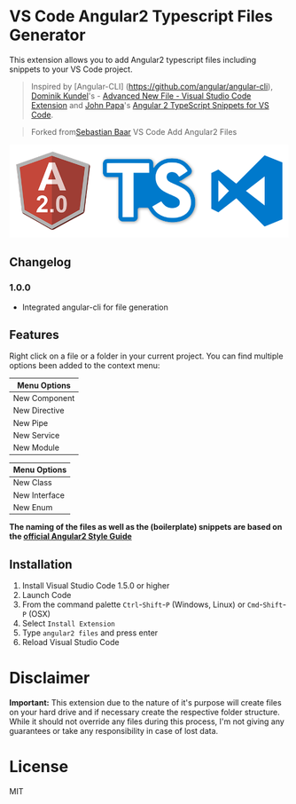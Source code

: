 # VS Code Angular2 Typescript Files Generator

This extension allows you to add Angular2 typescript files including snippets to your VS Code project.

> Inspired by [Angular-CLI] (https://github.com/angular/angular-cli), [Dominik Kundel](https://github.com/dkundel)'s - [Advanced New File - Visual Studio Code Extension](https://github.com/dkundel/vscode-new-file) and [John Papa](https://github.com/johnpapa)'s [Angular 2 TypeScript Snippets for VS Code](https://github.com/johnpapa/vscode-angular2-snippets). 

> Forked from[Sebastian Baar](https://github.com/sebastianbaar/vscode-add-angular2-files) VS Code Add Angular2 Files

![VS Code Angular2 Typescript](https://github.com/venkatesh87/vscode-angular2-typescript/raw/master/images/logo.png)

## Changelog

### 1.0.0
* Integrated angular-cli for file generation 


## Features

Right click on a file or a folder in your current project. 
You can find multiple options been added to the context menu:

Menu Options  |
---           | 
New Component |
New Directive | 
New Pipe      |
New Service   | 
New Module    |

Menu Options  |
---           | 
New Class     | 
New Interface |
New Enum      | 

**The naming of the files as well as the (boilerplate) snippets are based on the [official Angular2 Style Guide](https://angular.io/docs/ts/latest/guide/style-guide.html)**

## Installation

1. Install Visual Studio Code 1.5.0 or higher
2. Launch Code
3. From the command palette `Ctrl`-`Shift`-`P` (Windows, Linux) or `Cmd`-`Shift`-`P` (OSX)
4. Select `Install Extension`
5. Type `angular2 files` and press enter
6. Reload Visual Studio Code

# Disclaimer

**Important:** This extension due to the nature of it's purpose will create
files on your hard drive and if necessary create the respective folder structure.
While it should not override any files during this process, I'm not giving any guarantees
or take any responsibility in case of lost data. 

# License

MIT
